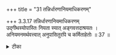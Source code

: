 +++
title = "31 तन्निर्धारणानियमाधिकरणम्"

+++
3.3.17 तन्निर्धारणानियमाधिकरणम्  
उद्गीथस्योपास्तिः नियता स्यात् अङ्गवत्तदाश्रयतः ।  
अनियमनमर्थवत्त्वात् अनुपासितुरपि च कर्मिताहेतोः ॥ 37 ॥

<details><summary>टीका</summary>

3.3.17 तन्निर्धारणानियमाधिकरणम् The prima facie view is : the meditation upon उद्गीथ enjoined in the छान्दोग्य is a necessary element of sacrificial rites like a subsidiary to the sacrifice. This view is wrong. The उपनिषद् itself states that sacrifices are performed by those who meditate upon the उद्गीथ and who do not. From this it is known that meditation upon उद्गीथ is not a necessary element of sacrificial rite. Further meditation upon उद्गीथ has a different fruit from that of the sacrifice (If it were subsidiary to sacrifice, then it can not have a separate fruit). Notes : 1. I.i.1. 2. छान्द् Up., I.i.10.
</details>

